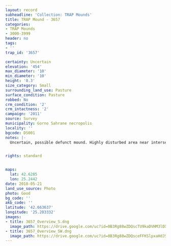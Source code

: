 ```yaml
---
layout: record
subheadline: 'Collection: TRAP Mounds'
title: TRAP Mound - 3657
categories:
- TRAP Mounds
- 3000-3999
header: no
tags:
- ''
trap_id: '3657'

certainty: Uncertain
elevation: '454'
max_diameter: '10'
min_diameter: '10'
height: '0.3'
size_category: Small
surrounding_land_use: Pasture
surface_condition: Pasture
robbed: No
crm_condition: '2'
crm_intactness: '2'
campaign: '2011'
source: Survey
municipality: Gorno Sahrane necropolis
locality: ''
bgcode: DS001
notes: |-
  Uncertain, possible defunct mound. Highly disturbed area near intersection of road and ravine Badly damaged.


rights: standard


maps:
  lat: 42.6285
  lon: 25.2442
date: 2018-05-21
land_use_source: Photo
photo: Good
bg_code: ''
akb_code: ''
latitude: '42.663637'
longitude: '25.203332'
images:
- title: 3657_Overview_S.dng
  image_path: https://drive.google.com/uc?id=0B3Rg88wZDQscTU9kaDVHM3lDX3c
- title: 3657_Overview_SW.dng
  image_path: https://drive.google.com/uc?id=0B3Rg88wZDQsceFFKSlpxaHdJSDA
---
```


